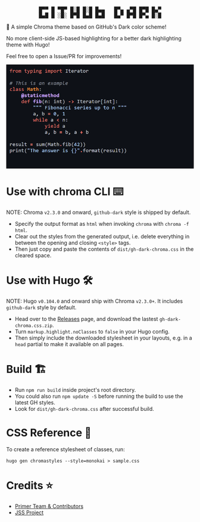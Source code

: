 <pre align="center">
█▀▀ █ ▀█▀ █░█ █░█ █▄▄   █▀▄ ▄▀█ █▀█ █▄▀
█▄█ █ ░█░ █▀█ █▄█ █▄█   █▄▀ █▀█ █▀▄ █░█
</pre>

🌙 A simple Chroma theme based on GitHub's Dark color scheme!

No more client-side JS-based highlighting for a better dark highlighting theme with Hugo!

Feel free to open a Issue/PR for improvements!

<img src="sample.png" alt="sample screenshot">

# Use with chroma CLI ⌨️

NOTE: Chroma `v2.3.0` and onward, `github-dark` style is shipped by default.

- Specify the output format as `html` when invoking `chroma` with `chroma -f html`.
- Clear out the styles from the generated output, i.e. delete everything in between the opening and closing `<style>` tags.
- Then just copy and paste the contents of `dist/gh-dark-chroma.css` in the cleared space.

# Use with Hugo 🛠️

NOTE: Hugo `v0.104.0` and onward ship with Chroma `v2.3.0+`. It includes `github-dark` style by default.

- Head over to the [Releases](https://github.com/cryptic-code/github-dark-chroma-theme/releases) page, and download the lastest `gh-dark-chroma.css.zip`.
- Turn `markup.highlight.noClasses` to `false` in your Hugo config.
- Then simply include the downloaded stylesheet in your layouts, e.g. in a `head` partial to make it available on all pages.

# Build 🏗️
- Run `npm run build` inside project's root directory.
- You could also run `npm update -S` before running the build to use the latest GH styles.
- Look for `dist/gh-dark-chroma.css` after successful build.

# CSS Reference 📙
To create a reference stylesheet of classes, run:
```
hugo gen chromastyles --style=monokai > sample.css
```

# Credits ⭐
- [Primer Team & Contributors](https://primer.style/)
- [JSS Project](https://github.com/cssinjs/jss)
